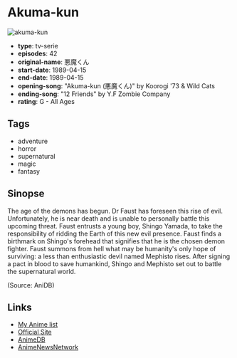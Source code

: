 # Akuma-kun

![akuma-kun](https://cdn.myanimelist.net/images/anime/8/61467.jpg)

-   **type**: tv-serie
-   **episodes**: 42
-   **original-name**: 悪魔くん
-   **start-date**: 1989-04-15
-   **end-date**: 1989-04-15
-   **opening-song**: "Akuma-kun (悪魔くん)" by Koorogi '73 & Wild Cats
-   **ending-song**: "12 Friends" by Y.F Zombie Company
-   **rating**: G - All Ages

## Tags

-   adventure
-   horror
-   supernatural
-   magic
-   fantasy

## Sinopse

The age of the demons has begun. Dr Faust has foreseen this rise of evil. Unfortunately, he is near death and is unable to personally battle this upcoming threat. Faust entrusts a young boy, Shingo Yamada, to take the responsibility of ridding the Earth of this new evil presence. Faust finds a birthmark on Shingo's forehead that signifies that he is the chosen demon fighter. Faust summons from hell what may be humanity's only hope of surviving: a less than enthusiastic devil named Mephisto rises. After signing a pact in blood to save humankind, Shingo and Mephisto set out to battle the supernatural world.

(Source: AniDB)

## Links

-   [My Anime list](https://myanimelist.net/anime/8194/Akuma-kun)
-   [Official Site](http://www.toei-anim.co.jp/lineup/tv/akuma_kun/)
-   [AnimeDB](http://anidb.info/perl-bin/animedb.pl?show=anime&aid=1854)
-   [AnimeNewsNetwork](http://www.animenewsnetwork.com/encyclopedia/anime.php?id=1074)

